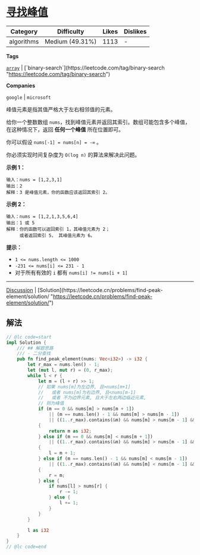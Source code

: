 # [寻找峰值](https://leetcode.cn/problems/find-peak-element/description/ "https://leetcode.cn/problems/find-peak-element/description/")

| Category   | Difficulty      | Likes | Dislikes |
| ---------- | --------------- | ----- | -------- |
| algorithms | Medium (49.31%) | 1113  | -        |

**Tags**

[`array`](https://leetcode.com/tag/array "https://leetcode.com/tag/array") | [`binary-search`](https://leetcode.com/tag/binary-search "https://leetcode.com/tag/binary-search")

**Companies**

`google` | `microsoft`

峰值元素是指其值严格大于左右相邻值的元素。

给你一个整数数组 `nums`，找到峰值元素并返回其索引。数组可能包含多个峰值，在这种情况下，返回 **任何一个峰值** 所在位置即可。

你可以假设 `nums[-1] = nums[n] = -∞` 。

你必须实现时间复杂度为 `O(log n)` 的算法来解决此问题。

**示例 1：**

```
输入：nums = [1,2,3,1]
输出：2
解释：3 是峰值元素，你的函数应该返回其索引 2。
```

**示例 2：**

```
输入：nums = [1,2,1,3,5,6,4]
输出：1 或 5 
解释：你的函数可以返回索引 1，其峰值元素为 2；
     或者返回索引 5， 其峰值元素为 6。
```

**提示：**

- `1 <= nums.length <= 1000`
- `-231 <= nums[i] <= 231 - 1`
- 对于所有有效的 `i` 都有 `nums[i] != nums[i + 1]`

---

[Discussion](https://leetcode.cn/problems/find-peak-element/comments/ "https://leetcode.cn/problems/find-peak-element/comments/") | [Solution](https://leetcode.cn/problems/find-peak-element/solution/ "https://leetcode.cn/problems/find-peak-element/solution/")

## 解法

```rust
// @lc code=start
impl Solution {
    /// ## 解题思路
    /// - 二分查找
    pub fn find_peak_element(nums: Vec<i32>) -> i32 {
        let r_max = nums.len() - 1;
        let (mut l, mut r) = (0, r_max);
        while l < r {
            let m = (l + r) >> 1;
            // 如果 nums[m]为左边界, 且>nums[m+1]
            //   或者 nums[m]为右边界, 且<nums[m-1]
            //   或者 不为边界元素, 且大于左右两边临近元素,
            // 则为峰值
            if (m == 0 && nums[m] > nums[m + 1])
                || (m == nums.len() - 1 && nums[m] > nums[m - 1])
                || ((1..r_max).contains(&m) && nums[m] > nums[m - 1] && nums[m] > nums[m + 1])
            {
                return m as i32;
            } else if (m == 0 && nums[m] < nums[m + 1])
                || ((1..r_max).contains(&m) && nums[m] > nums[m - 1] && nums[m] < nums[m + 1])
            {
                l = m + 1;
            } else if (m == nums.len() - 1 && nums[m] < nums[m - 1])
                || ((1..r_max).contains(&m) && nums[m] < nums[m - 1] && nums[m] > nums[m + 1])
            {
                r = m;
            } else {
                if nums[l] > nums[r] {
                    r -= 1;
                } else {
                    l += 1;
                }
            }
        }

        l as i32
    }
}
// @lc code=end

```


